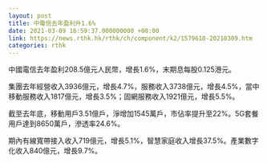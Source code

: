 ```yaml
---
layout: post
title: 中電信去年盈利升1.6%
date: 2021-03-09 16:59:37.000000000 +08:00
link: https://news.rthk.hk/rthk/ch/component/k2/1579610-20210309.htm
categories: rthk
---
```


中國電信去年盈利208.5億元人民幣，增長1.6%，末期息每股0.125港元。

集團去年經營收入3936億元，增長4.7%，服務收入3738億元，增長4.5%，當中移動服務收入1817億元，增長3.5%；固網服務收入1921億元，增長5.5%。

截至去年底，移動用戶3.51億戶，淨增加1545萬戶，市佔率提升至22%。5G套餐用戶達到8650萬戶，滲透率24.6%。

期內有線寬帶接入收入719億元，增長5.1%，智慧家庭收入增長37.5%。產業數字化收入840億元，增長9.7%。
